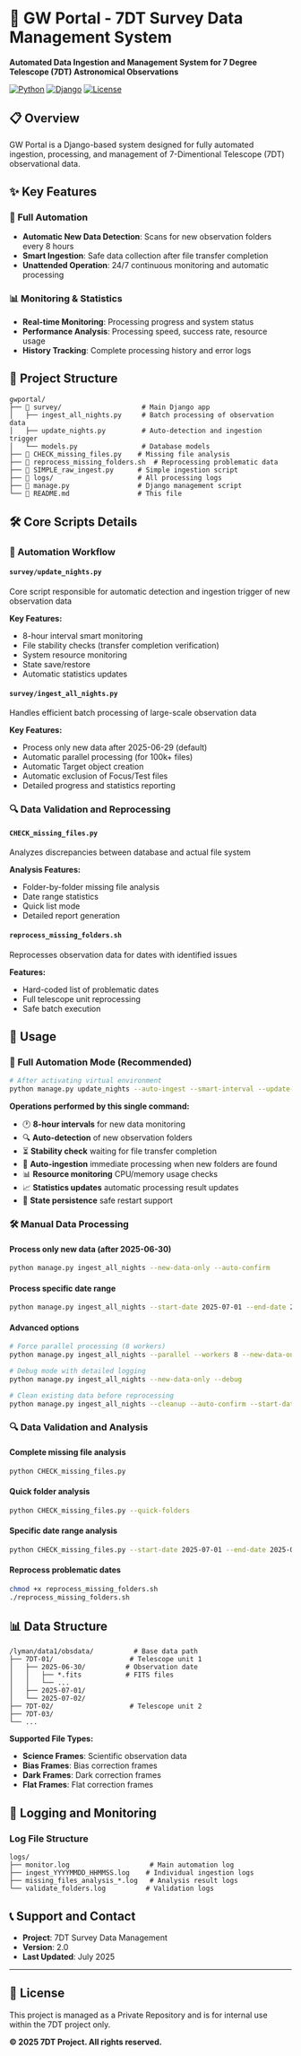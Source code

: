 # 🌌 GW Portal - 7DT Survey Data Management System

**Automated Data Ingestion and Management System for 7 Degree Telescope (7DT) Astronomical Observations**

[![Python](https://img.shields.io/badge/Python-3.8+-blue.svg)](https://python.org)
[![Django](https://img.shields.io/badge/Django-4.0+-green.svg)](https://djangoproject.com)
[![License](https://img.shields.io/badge/License-Private-red.svg)](LICENSE)

## 📋 Overview

GW Portal is a Django-based system designed for fully automated ingestion, processing, and management of 7-Dimentional Telescope (7DT) observational data. 

## ✨ Key Features

### 🚀 Full Automation
- **Automatic New Data Detection**: Scans for new observation folders every 8 hours
- **Smart Ingestion**: Safe data collection after file transfer completion
- **Unattended Operation**: 24/7 continuous monitoring and automatic processing

### 📊 Monitoring & Statistics
- **Real-time Monitoring**: Processing progress and system status
- **Performance Analysis**: Processing speed, success rate, resource usage
- **History Tracking**: Complete processing history and error logs

## 📁 Project Structure

```
gwportal/
├── 📂 survey/                    # Main Django app
│   ├── ingest_all_nights.py     # Batch processing of observation data
│   ├── update_nights.py         # Auto-detection and ingestion trigger
│   └── models.py                # Database models
├── 📄 CHECK_missing_files.py    # Missing file analysis
├── 📄 reprocess_missing_folders.sh  # Reprocessing problematic data
├── 📄 SIMPLE_raw_ingest.py      # Simple ingestion script
├── 📂 logs/                     # All processing logs
├── 📄 manage.py                 # Django management script
└── 📄 README.md                 # This file
```

## 🛠️ Core Scripts Details

### 🔄 Automation Workflow

#### `survey/update_nights.py`
Core script responsible for automatic detection and ingestion trigger of new observation data

**Key Features:**
- 8-hour interval smart monitoring
- File stability checks (transfer completion verification)
- System resource monitoring
- State save/restore
- Automatic statistics updates

#### `survey/ingest_all_nights.py`
Handles efficient batch processing of large-scale observation data

**Key Features:**
- Process only new data after 2025-06-29 (default)
- Automatic parallel processing (for 100k+ files)
- Automatic Target object creation
- Automatic exclusion of Focus/Test files
- Detailed progress and statistics reporting

### 🔍 Data Validation and Reprocessing

#### `CHECK_missing_files.py`
Analyzes discrepancies between database and actual file system

**Analysis Features:**
- Folder-by-folder missing file analysis
- Date range statistics
- Quick list mode
- Detailed report generation

#### `reprocess_missing_folders.sh`
Reprocesses observation data for dates with identified issues

**Features:**
- Hard-coded list of problematic dates
- Full telescope unit reprocessing
- Safe batch execution

## 🚀 Usage

### 💫 Full Automation Mode (Recommended)

```bash
# After activating virtual environment
python manage.py update_nights --auto-ingest --smart-interval --update-stats > logs/monitor.log 2>&1 &
```

**Operations performed by this single command:**
- 🕐 **8-hour intervals** for new data monitoring
- 🔍 **Auto-detection** of new observation folders
- ⏳ **Stability check** waiting for file transfer completion
- 🚀 **Auto-ingestion** immediate processing when new folders are found
- 📊 **Resource monitoring** CPU/memory usage checks
- 📈 **Statistics updates** automatic processing result updates
- 💾 **State persistence** safe restart support

### 🛠️ Manual Data Processing

#### Process only new data (after 2025-06-30)
```bash
python manage.py ingest_all_nights --new-data-only --auto-confirm
```

#### Process specific date range
```bash
python manage.py ingest_all_nights --start-date 2025-07-01 --end-date 2025-07-02 --auto-confirm
```

#### Advanced options
```bash
# Force parallel processing (8 workers)
python manage.py ingest_all_nights --parallel --workers 8 --new-data-only

# Debug mode with detailed logging
python manage.py ingest_all_nights --new-data-only --debug

# Clean existing data before reprocessing
python manage.py ingest_all_nights --cleanup --auto-confirm --start-date 2025-07-01
```

### 🔍 Data Validation and Analysis

#### Complete missing file analysis
```bash
python CHECK_missing_files.py
```

#### Quick folder analysis
```bash
python CHECK_missing_files.py --quick-folders
```

#### Specific date range analysis
```bash
python CHECK_missing_files.py --start-date 2025-07-01 --end-date 2025-07-02
```

#### Reprocess problematic dates
```bash
chmod +x reprocess_missing_folders.sh
./reprocess_missing_folders.sh
```


## 📊 Data Structure

```
/lyman/data1/obsdata/          # Base data path
├── 7DT-01/                   # Telescope unit 1
│   ├── 2025-06-30/          # Observation date
│   │   ├── *.fits           # FITS files
│   │   └── ...
│   ├── 2025-07-01/
│   └── 2025-07-02/
├── 7DT-02/                   # Telescope unit 2
├── 7DT-03/
└── ...
```

**Supported File Types:**
- **Science Frames**: Scientific observation data
- **Bias Frames**: Bias correction frames
- **Dark Frames**: Dark correction frames
- **Flat Frames**: Flat correction frames

## 📝 Logging and Monitoring

### Log File Structure
```
logs/
├── monitor.log                    # Main automation log
├── ingest_YYYYMMDD_HHMMSS.log    # Individual ingestion logs
├── missing_files_analysis_*.log   # Analysis result logs
└── validate_folders.log          # Validation logs
```

## 📞 Support and Contact

- **Project**: 7DT Survey Data Management
- **Version**: 2.0
- **Last Updated**: July 2025

---

## 📄 License

This project is managed as a Private Repository and is for internal use within the 7DT project only.

**© 2025 7DT Project. All rights reserved.**

